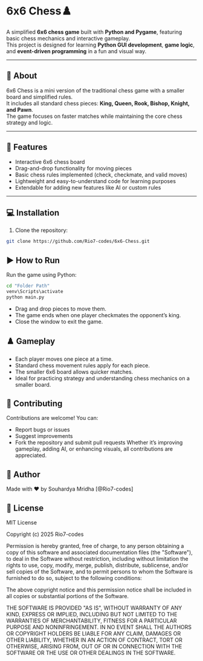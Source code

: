 # 6x6 Chess♟️

A simplified **6x6 chess game** built with **Python and Pygame**, featuring basic chess mechanics and interactive gameplay.  
This project is designed for learning **Python GUI development**, **game logic**, and **event-driven programming** in a fun and visual way.

---


## 🧩 About

6x6 Chess is a mini version of the traditional chess game with a smaller board and simplified rules.  
It includes all standard chess pieces: **King, Queen, Rook, Bishop, Knight, and Pawn**.  
The game focuses on faster matches while maintaining the core chess strategy and logic.  

---

## 🚀 Features

- Interactive 6x6 chess board  
- Drag-and-drop functionality for moving pieces  
- Basic chess rules implemented (check, checkmate, and valid moves)  
- Lightweight and easy-to-understand code for learning purposes  
- Extendable for adding new features like AI or custom rules  

---

## 💻 Installation

1. Clone the repository:

```bash
git clone https://github.com/Rio7-codes/6x6-Chess.git
```

## ▶️ How to Run 

Run the game using Python:
```bash
cd "Folder Path"
venv\Scripts\activate
python main.py
```
- Drag and drop pieces to move them.
- The game ends when one player checkmates the opponent’s king.
- Close the window to exit the game.


## ♟️ Gameplay

- Each player moves one piece at a time.
- Standard chess movement rules apply for each piece.
- The smaller 6x6 board allows quicker matches.
- Ideal for practicing strategy and understanding chess mechanics on a smaller board.


## 🤝 Contributing

Contributions are welcome! You can:
- Report bugs or issues
- Suggest improvements
- Fork the repository and submit pull requests
Whether it’s improving gameplay, adding AI, or enhancing visuals, all contributions are appreciated.

## 👤 Author

Made with ❤️ by Souhardya Mridha [@Rio7-codes]

## 📝 License

MIT License

Copyright (c) 2025 Rio7-codes

Permission is hereby granted, free of charge, to any person obtaining a copy
of this software and associated documentation files (the "Software"), to deal
in the Software without restriction, including without limitation the rights
to use, copy, modify, merge, publish, distribute, sublicense, and/or sell
copies of the Software, and to permit persons to whom the Software is
furnished to do so, subject to the following conditions:

The above copyright notice and this permission notice shall be included in all
copies or substantial portions of the Software.

THE SOFTWARE IS PROVIDED "AS IS", WITHOUT WARRANTY OF ANY KIND, EXPRESS OR
IMPLIED, INCLUDING BUT NOT LIMITED TO THE WARRANTIES OF MERCHANTABILITY,
FITNESS FOR A PARTICULAR PURPOSE AND NONINFRINGEMENT. IN NO EVENT SHALL THE
AUTHORS OR COPYRIGHT HOLDERS BE LIABLE FOR ANY CLAIM, DAMAGES OR OTHER
LIABILITY, WHETHER IN AN ACTION OF CONTRACT, TORT OR OTHERWISE, ARISING FROM,
OUT OF OR IN CONNECTION WITH THE SOFTWARE OR THE USE OR OTHER DEALINGS IN THE
SOFTWARE.
